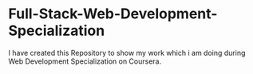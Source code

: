 # Full-Stack-Web-Development-Specialization
I have created this Repository to show my work which i am doing during Web Development Specialization on Coursera.
